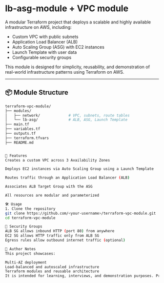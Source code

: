 # lb-asg-module + VPC module

A modular Terraform project that deploys a scalable and highly available infrastructure on AWS, including:

- Custom VPC with public subnets
- Application Load Balancer (ALB)
- Auto Scaling Group (ASG) with EC2 instances
- Launch Template with user data
- Configurable security groups

This module is designed for simplicity, reusability, and demonstration of real-world infrastructure patterns using Terraform on AWS.

---

## 📦 Module Structure

```bash
terraform-vpc-module/
├── modules/
│   ├── network/             # VPC, subnets, route tables
│   └── lb-asg/              # ALB, ASG, Launch Template
├── main.tf
├── variables.tf
├── outputs.tf
├── terraform.tfvars
├── README.md


🚀 Features
Creates a custom VPC across 3 Availability Zones

Deploys EC2 instances via Auto Scaling Group using a Launch Template

Routes traffic through an Application Load Balancer (ALB)

Associates ALB Target Group with the ASG

All resources are modular and parameterized

🛠️ Usage
1. Clone the repository
git clone https://github.com/<your-username>/terraform-vpc-module.git
cd terraform-vpc-module

🔐 Security Groups
ALB SG allows inbound HTTP (port 80) from anywhere
EC2 SG allows HTTP traffic only from ALB SG
Egress rules allow outbound internet traffic (optional)

🧠 Author Notes
This project showcases:

Multi-AZ deployment
Load-balanced and autoscaled infrastructure
Terraform modules and reusable architecture
It is intended for learning, interviews, and demonstration purposes. Production-grade deployments should integrate private subnets, NAT gateways, HTTPS, and monitoring.
